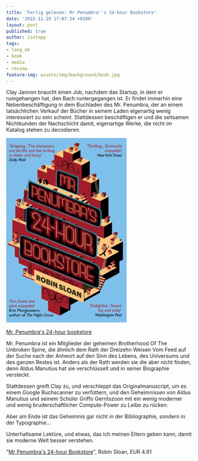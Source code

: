 ```yaml
---
title: 'Fertig gelesen: Mr Penumbra''s 24-hour Bookstore'
date: '2015-11-29 17:07:34 +0100'
layout: post
published: true
author: isotopp
tags:
- lang_de
- book
- media
- review
feature-img: assets/img/background/book.jpg
---
```

Clay Jannon braucht einen Job, nachdem das Startup, in dem er rumgehangen hat, den Bach runtergegangen ist. Er findet immerhin eine Nebenbeschäftigung in dem Buchladen des Mr. Penumbra, der an einem tatsächlichen Verkauf der Bücher in seinem Laden eigenartig wenig interessiert zu sein scheint. Stattdessen beschäftigen er und die seltsamen Nichtkunden der Nachschicht damit, eigenartige Werke, die nicht im Katalog stehen zu decodieren.

[![](/uploads/2015/11/bookstore.jpg)](https://www.amazon.de/Mr-Penumbras-24-hour-Bookstore-English-ebook/dp/B00A25NLOU)

[Mr. Penumbra's 24-hour bookstore](https://www.amazon.de/Mr-Penumbras-24-hour-Bookstore-English-ebook/dp/B00A25NLOU)

Mr. Penumbra ist ein Mitglieder der geheimen Brotherhood Of The Unbroken Spine, die ähnlich dem Rath der Dreizehn Weisen Vom Feed auf der Suche nach der Antwort auf den Sinn des Lebens, des Universums und des ganzen Restes ist. Anders als der Rath werden sie die aber nicht finden, denn Aldus Manutius hat sie verschlüsselt und in seiner Biographie versteckt.

Stattdessen greift Clay zu, und verschleppt das Originalmanuscript, um es einem Google Buchscanner zu verfüttern, und den Geheimnissen von Aldus Manutius und seinem Schüler Griffo Gerritszoon mit ein wenig moderner und wenig bruderschaftlicher Compute-Power zu Leibe zu rücken.

Aber am Ende ist das Geheimnis gar nicht in der Bibliographie, sondern in der Typographie…

Unterhaltsame Lektüre, und etwas, das ich meinen Eltern geben kann, damit sie moderne Welt besser verstehen.

"[Mr Penumbra's 24-hour Bookstore](https://www.amazon.de/Mr-Penumbras-24-hour-Bookstore-English-ebook/dp/B00A25NLOU)", Robin Sloan, EUR 4.91 
